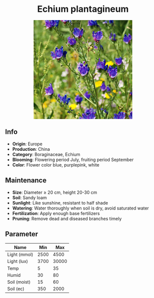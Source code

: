 <h1 align='center'>Echium plantagineum</h1>
<p align="center">
    <img 
        align='center'
        width='320'
        src="../images/echium plantagineum.png" 
        alt='Echium plantagineum' />
</p>

## Info

 - **Origin**: Europe
 - **Production**: China
 - **Category**: Boraginaceae, Echium
 - **Blooming**: Flowering period July, fruiting period September
 - **Color**: Flower color blue, purplepink, white

## Maintenance

 - **Size**: Diameter ≥ 20 cm, height 20-30 cm
 - **Soil**: Sandy loam
 - **Sunlight**: Like sunshine, resistant to half shade
 - **Watering**: Water thoroughly when soil is dry, avoid saturated water
 - **Fertilization**: Apply enough base fertilizers
 - **Pruning**: Remove dead and diseased branches timely

## Parameter

| Name         | Min  | Max   |
|--------------|------|-------|
| Light (mmol) | 2500 | 4500  |
| Light (lux)  | 3700 | 30000 |
| Temp         | 5    | 35    |
| Humid        | 30   | 80    |
| Soil (moist) | 15   | 60    |
| Soil (ec)    | 350  | 2000  |